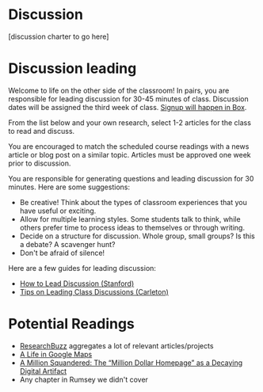 # Discussion
[discussion charter to go here]

# Discussion leading

Welcome to life on the other side of the classroom! In pairs, you are responsible for leading discussion for 30-45 minutes of class. Discussion dates will be assigned the third week of class. [Signup will happen in Box](https://wlu.box.com/s/hyseo1nkbnxp1wmlepbtspklqqthehut).

From the list below and your own research, select 1-2 articles for the class to read and discuss. 

You are encouraged to match the scheduled course readings with a news article or blog post on a similar topic. Articles must be approved one week prior to discussion.

You are responsible for generating questions and leading discussion for 30 minutes. Here are some suggestions:
* Be creative! Think about the types of classroom experiences that you have useful or exciting. 
* Allow for multiple learning styles. Some students talk to think, while others prefer time to process ideas to themselves or through writing. 
* Decide on a structure for discussion. Whole group, small groups? Is this a debate? A scavenger hunt?
* Don't be afraid of silence! 

Here are a few guides for leading discussion:
* [How to Lead Discussion (Stanford)](https://teachingcommons.stanford.edu/resources/teaching/small-groups-and-discussions/how-lead-discussion)
* [Tips on Leading Class Discussions (Carleton)](https://apps.carleton.edu/curricular/history/resources/study/leaddiscussion/)
  



# Potential Readings
* [ResearchBuzz](https://researchbuzz.me) aggregates a lot of relevant articles/projects
* [A Life in Google Maps](https://catapult.co/stories/a-life-in-google-maps)
* [A Million Squandered: The “Million Dollar Homepage” as a Decaying Digital Artifact](https://lil.law.harvard.edu/blog/2017/07/21/a-million-squandered-the-million-dollar-homepage-as-a-decaying-digital-artifact/)
* Any chapter in Rumsey we didn't cover 